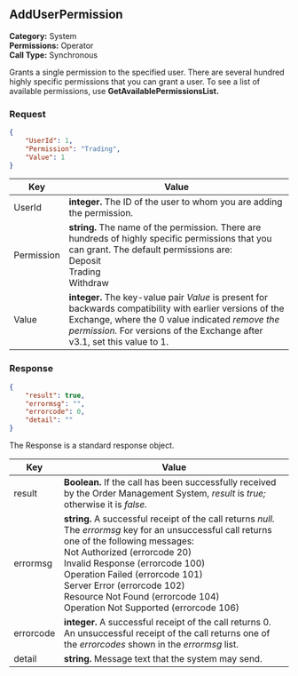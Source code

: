 ## AddUserPermission

**Category:** System<br />**Permissions:** Operator<br />**Call Type:** Synchronous

Grants a single permission to the specified user. There are several hundred highly specific permissions that you can grant a user. To see a list of available permissions, use **GetAvailablePermissionsList.**

### Request

```json
{
    "UserId": 1,
    "Permission": "Trading",
    "Value": 1
}
```

| Key        | Value                                                        |
| ---------- | ------------------------------------------------------------ |
| UserId     | **integer.** The ID of the user to whom you are adding the permission. |
| Permission | **string.** The name of the permission. There are hundreds of highly specific permissions that you can grant. The default permissions are:<br />Deposit<br />Trading<br />Withdraw |
| Value      | **integer.** The key-value pair *Value* is present for backwards compatibility with earlier versions of the Exchange, where the 0 value indicated *remove the permission.* For versions of the Exchange after v3.1, set this value to 1.    |

### Response

```json
{
    "result": true,
    "errormsg": "",
    "errorcode": 0,
    "detail": ""
}
```
The Response is a standard response object.

| Key       | Value                                                        |
| --------- | ------------------------------------------------------------ |
| result    | **Boolean.** If the call has been successfully received by the Order Management System, *result* is *true;* otherwise it is *false.* |
| errormsg  | **string.** A successful receipt of the call returns *null.* The *errormsg* key for an unsuccessful call returns one of the following messages:<br />Not Authorized (errorcode 20)<br />Invalid Response (errorcode 100)<br />Operation Failed (errorcode 101)<br />Server Error (errorcode 102)<br />Resource Not Found (errorcode 104)<br />Operation Not Supported (errorcode 106) |
| errorcode | **integer.** A successful receipt of the call returns 0. An unsuccessful receipt of the call returns one of the *errorcodes* shown in the *errormsg* list. |
| detail    | **string.** Message text that the system may send.           |

